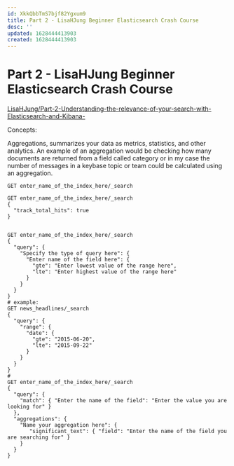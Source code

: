 ```yaml
---
id: XkkQbbTmS7bjf82Ygxum9
title: Part 2 - LisaHJung Beginner Elasticsearch Crash Course
desc: ''
updated: 1628444413903
created: 1628444413903
---
```

# Part 2 - LisaHJung Beginner Elasticsearch Crash Course
[LisaHJung/Part-2-Understanding-the-relevance-of-your-search-with-Elasticsearch-and-Kibana-](https://github.com/LisaHJung/Part-2-Understanding-the-relevance-of-your-search-with-Elasticsearch-and-Kibana-)

Concepts:

Aggregations, summarizes your data as metrics, statistics, and other analytics. An example of an aggregation would be checking how many documents are returned from a field called category or in my case the number of messages in a keybase topic or team could be calculated using an aggregation.

    GET enter_name_of_the_index_here/_search
    
    GET enter_name_of_the_index_here/_search
    {
      "track_total_hits": true
    }
    
    
    GET enter_name_of_the_index_here/_search
    {
      "query": {
        "Specify the type of query here": {
          "Enter name of the field here": {
            "gte": "Enter lowest value of the range here",
            "lte": "Enter highest value of the range here"
          }
        }
      }
    }
    # example:
    GET news_headlines/_search
    {
      "query": {
        "range": {
          "date": {
            "gte": "2015-06-20",
            "lte": "2015-09-22"
          }
        }
      }
    }
    # 
    GET enter_name_of_the_index_here/_search
    {
      "query": {
        "match": { "Enter the name of the field": "Enter the value you are looking for" }
      },
      "aggregations": {
        "Name your aggregation here": {
           "significant_text": { "field": "Enter the name of the field you are searching for" }
        }
      }
    }
